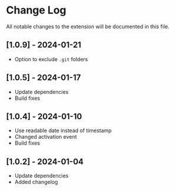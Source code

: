 # Change Log

All notable changes to the extension will be documented in this file.

## [1.0.9] - 2024-01-21

- Option to exclude `.git` folders

## [1.0.5] - 2024-01-17

- Update dependencies
- Build fixes

## [1.0.4] - 2024-01-10

- Use readable date instead of timestamp
- Changed activation event
- Build fixes

## [1.0.2] - 2024-01-04

- Update dependencies
- Added changelog
